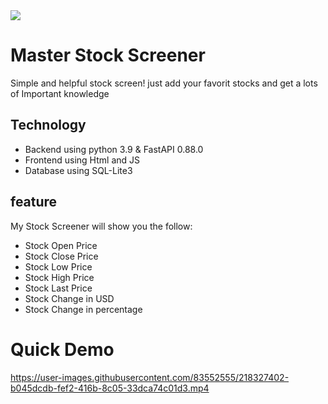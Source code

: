 <img src="https://user-images.githubusercontent.com/83552555/218325612-75dcec81-2679-456c-be75-be240105f369.png">

# Master Stock Screener
Simple and helpful stock screen!
just add your favorit stocks and get a lots of Important knowledge

## Technology
* Backend using python 3.9 & FastAPI 0.88.0
* Frontend using Html and JS
* Database using SQL-Lite3
## feature
My Stock Screener will show you the follow:
* Stock Open Price
* Stock Close Price
* Stock Low Price
* Stock High Price
* Stock Last Price
* Stock Change in USD
* Stock Change in percentage 


# Quick Demo

https://user-images.githubusercontent.com/83552555/218327402-b045dcdb-fef2-416b-8c05-33dca74c01d3.mp4

